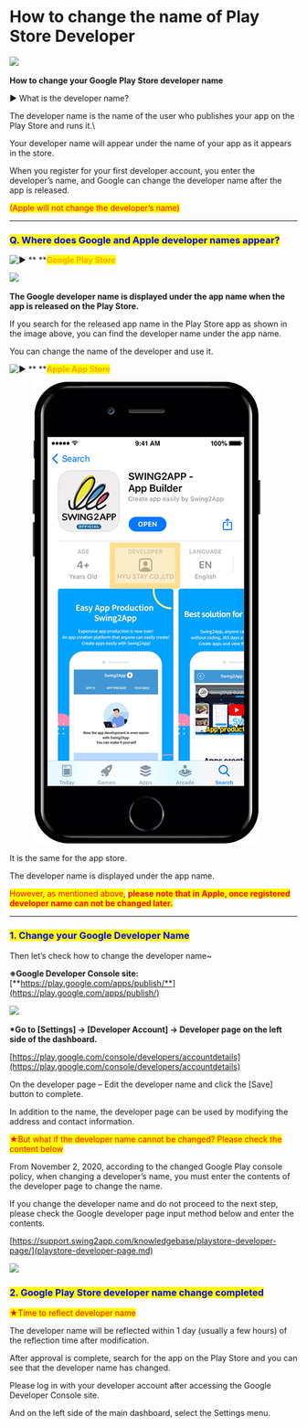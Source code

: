 # How to change the name of Play Store Developer

![](https://support.swing2app.com/wp-content/uploads/2018/09/ch\_devname.png)

**How to change your Google Play Store developer name**

▶ What is the developer name?

The developer name is the name of the user who publishes your app on the Play Store and runs it.\


Your developer name will appear under the name of your app as it appears in the store.

When you register for your first developer account, you enter the developer’s name, and Google can change the developer name after the app is released.

<mark style="color:red;">(Apple will not change the developer’s name)</mark>

***

### <mark style="color:blue;">**Q. Where does Google and Apple developer names appear?**</mark>

<img src="https://s.w.org/images/core/emoji/11/svg/25b6.svg" alt="▶" data-size="line">  **  **<mark style="color:orange;">**Google Play Store**</mark>

![](https://support.swing2app.com/wp-content/uploads/2018/09/Group-2242.png)

**The Google developer name is displayed under the app name when the app is released on the Play Store.**

If you search for the released app name in the Play Store app as shown in the image above, you can find the developer name under the app name.

You can change the name of the developer and use it.

&#x20;

<img src="https://s.w.org/images/core/emoji/11/svg/25b6.svg" alt="▶" data-size="line">  **  **<mark style="color:orange;">**Apple App Store**</mark>

<figure><img src="../../.gitbook/assets/Group-2244@d3x.png" alt=""><figcaption></figcaption></figure>

It is the same for the app store.

The developer name is displayed under the app name.

<mark style="color:red;">However, as mentioned above,</mark> <mark style="color:red;"></mark><mark style="color:red;">**please note that in Apple, once registered developer name can not be changed later.**</mark>

***

### <mark style="color:blue;">**1. Change your Google Developer Name**</mark>

Then let’s check how to change the developer name\~

**※Google Developer Console site:** [**https://play.google.com/apps/publish/**](https://play.google.com/apps/publish/)

![](https://support.swing2app.com/wp-content/uploads/2018/09/Group-2241.png)

**\*Go to \[Settings] → \[Developer Account] → Developer page on the left side of the dashboard.**

[https://play.google.com/console/developers/accountdetails](https://play.google.com/console/developers/accountdetails)

On the developer page – Edit the developer name and click the \[Save] button to complete.

In addition to the name, the developer page can be used by modifying the address and contact information.

&#x20;

<mark style="color:red;">★But what if the developer name cannot be changed? Please check the content below</mark>

From November 2, 2020, according to the changed Google Play console policy, when changing a developer’s name, you must enter the contents of the developer page to change the name.

If you change the developer name and do not proceed to the next step, please check the Google developer page input method below and enter the contents.

[https://support.swing2app.com/knowledgebase/playstore-developer-page/](playstore-developer-page.md)

![](https://wp.swing2app.co.kr/wp-content/uploads/2020/07/%EC%BA%A1%EC%B2%98.png)

### <mark style="color:blue;">**2. Google Play Store developer name change completed**</mark>

<mark style="color:red;">★Time to reflect developer name</mark>

The developer name will be reflected within 1 day (usually a few hours) of the reflection time after modification.

After approval is complete, search for the app on the Play Store and you can see that the developer name has changed.

Please log in with your developer account after accessing the Google Developer Console site.

And on the left side of the main dashboard, select the Settings menu.
